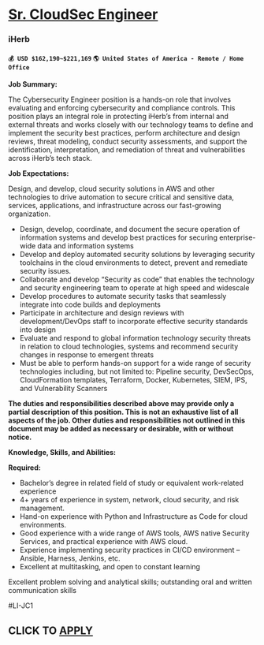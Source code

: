 # [Sr. CloudSec Engineer](https://www.remotewlb.com/apply/sr-cloudsec-engineer)  
### iHerb  
#### `💰 USD $162,190~$221,169` `🌎 United States of America - Remote / Home Office`  

**Job Summary:**

The Cybersecurity Engineer position is a hands-on role that involves evaluating and enforcing cybersecurity and compliance controls. This position plays an integral role in protecting iHerb’s from internal and external threats and works closely with our technology teams to define and implement the security best practices, perform architecture and design reviews, threat modeling, conduct security assessments, and support the identification, interpretation, and remediation of threat and vulnerabilities across iHerb’s tech stack.

 **Job Expectations:**

Design, and develop, cloud security solutions in AWS and other technologies to drive automation to secure critical and sensitive data, services, applications, and infrastructure across our fast-growing organization.

  * Design, develop, coordinate, and document the secure operation of information systems and develop best practices for securing enterprise-wide data and information systems
  * Develop and deploy automated security solutions by leveraging security toolchains in the cloud environments to detect, prevent and remediate security issues.
  * Collaborate and develop “Security as code” that enables the technology and security engineering team to operate at high speed and widescale
  * Develop procedures to automate security tasks that seamlessly integrate into code builds and deployments
  * Participate in architecture and design reviews with development/DevOps staff to incorporate effective security standards into design
  * Evaluate and respond to global information technology security threats in relation to cloud technologies, systems and recommend security changes in response to emergent threats
  * Must be able to perform hands-on support for a wide range of security technologies including, but not limited to: Pipeline security, DevSecOps, CloudFormation templates, Terraform, Docker, Kubernetes, SIEM, IPS, and Vulnerability Scanners

 **The duties and responsibilities described above may provide only a partial description of this position. This is not an exhaustive list of all aspects of the job. Other duties and responsibilities not outlined in this document may be added as necessary or desirable, with or without notice.**

 **Knowledge, Skills, and Abilities:**

 **Required:**

  * Bachelor’s degree in related field of study or equivalent work-related experience 
  * 4+ years of experience in system, network, cloud security, and risk management.
  * Hand-on experience with Python and Infrastructure as Code for cloud environments.
  * Good experience with a wide range of AWS tools, AWS native Security Services, and practical experience with AWS cloud.
  * Experience implementing security practices in CI/CD environment – Ansible, Harness, Jenkins, etc.
  * Excellent at multitasking, and open to constant learning

Excellent problem solving and analytical skills; outstanding oral and written communication skills

#LI-JC1

  
## CLICK TO [APPLY](https://www.remotewlb.com/apply/sr-cloudsec-engineer)


